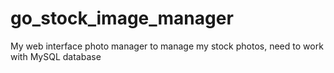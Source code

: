# go_stock_image_manager
My web interface photo manager to manage my stock photos, need to work with MySQL database

